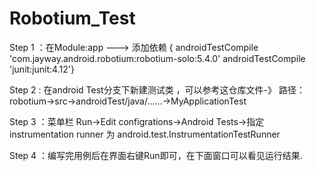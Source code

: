 # Robotium_Test

Step 1 ：在Module:app ---> 添加依赖  { androidTestCompile 'com.jayway.android.robotium:robotium-solo:5.4.0'
    androidTestCompile 'junit:junit:4.12'}
    
Step 2 : 在android Test分支下新建测试类 ，可以参考这仓库文件-》 路径：robotium->src->androidTest/java/......->MyApplicationTest

Step 3 ：菜单栏 Run->Edit configrations->Android Tests->指定 instrumentation runner 为 android.test.InstrumentationTestRunner

Step 4 ：编写完用例后在界面右键Run即可，在下面窗口可以看见运行结果.
